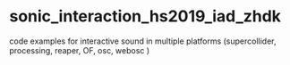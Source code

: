 # sonic_interaction_hs2019_iad_zhdk
code examples for interactive sound in multiple platforms (supercollider, processing, reaper, OF, osc, webosc )
